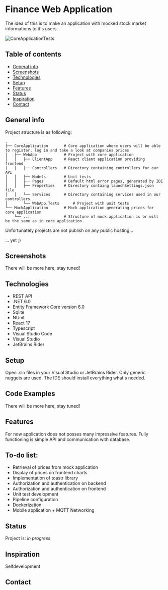 # Finance Web Application
The idea of this is to make an application with mocked stock market informations to it's users.

![CoreApplicationTests](https://github.com/ArturMarekNowak/FinanceWebApp/actions/workflows/workflow.yml/badge.svg)

## Table of contents
* [General info](#general-info)
* [Screenshots](#screenshots)
* [Technologies](#technologies)
* [Setup](#setup)
* [Features](#features)
* [Status](#status)
* [Inspiration](#inspiration)
* [Contact](#contact)

## General info

Project structure is as following:

    .
    ├── CoreApplication       # Core application where users will be able to register, log in and take a look at companies prices
    │	├── WebApp            # Project with core application
    │	│   ├── ClientApp     # React client application providing frontend
    │	│   ├── Controllers   # Directory containing controllers for our API
    │	│   ├── Models        # Unit tests
    │	│   ├── Pages         # Default html error pages, generated by IDE
    │	│   ├── Properties    # Directory containg launchSettings.json file
    │	│   └── Services      # Directory containing services used in our controllers
    │       └── WebApp.Tests      # Project with unit tests
    └── MockApplication       # Mock application generating prices for core application
        └── ...               # Structure of mock application is or will be the same as in core application.

Unfortunately projects are not publish on any public hosting...


... yet ;)

## Screenshots
There will be more here, stay tuned!

## Technologies
* REST API 
* .NET 6.0 
* Entity Framework Core version 6.0
* Sqlite 
* NUnit
* React 17
* Typescript
* Visual Studio Code
* Visual Studio 
* JetBrains Rider

## Setup
Open .sln files in your Visual Studio or JetBrains Rider. Only generic nuggets are used. The IDE should install everything what's needed.

## Code Examples
There will be more here, stay tuned!

## Features
For now application does not posses many impressive features. Fully functioning is simple API and communication with database.

## To-do list:
* Retrieval of prices from mock application
* Display of prices on frontend charts
* Implementation of toastr library
* Authorization and authentication on backend
* Authorization and authentication on frontend
* Unit test development
* Pipeline configuration
* Dockerization
* Mobile application + MQTT Networking

## Status
Project is: _in progress_

## Inspiration
Selfdevelopment

## Contact
